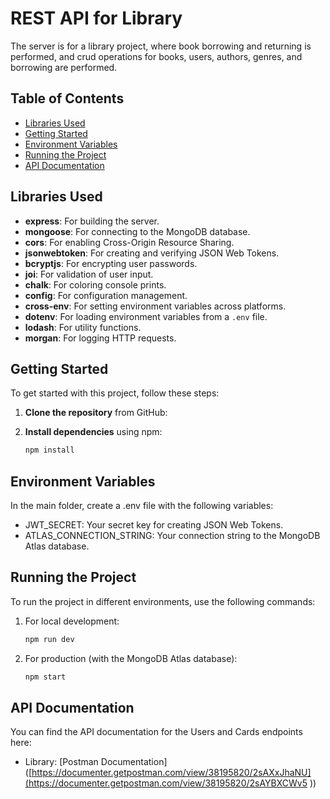 # REST API for Library

The server is for a library project, where book borrowing and returning is performed, and crud operations for books, users, authors, genres, and borrowing are performed.

## Table of Contents

- [Libraries Used](#libraries-used)
- [Getting Started](#getting-started)
- [Environment Variables](#environment-variables)
- [Running the Project](#running-the-project)
- [API Documentation](#api-documentation)

## Libraries Used
- **express**: For building the server.
-  **mongoose**: For connecting to the MongoDB database.
-  **cors**: For enabling Cross-Origin Resource Sharing.
-  **jsonwebtoken**: For creating and verifying JSON Web Tokens.
- **bcryptjs**: For encrypting user passwords.
-  **joi**: For validation of user input.
- **chalk**: For coloring console prints.
- **config**: For configuration management.
- **cross-env**: For setting environment variables across platforms.
- **dotenv**: For loading environment variables from a `.env` file.
- **lodash**: For utility functions.
- **morgan**: For logging HTTP requests.

## Getting Started

To get started with this project, follow these steps:

1. **Clone the repository** from GitHub:

2. **Install dependencies** using npm:
   ```bash
   npm install
   
## Environment Variables
In the main folder, create a .env file with the following variables:
- JWT_SECRET: Your secret key for creating JSON Web Tokens.
- ATLAS_CONNECTION_STRING: Your connection string to the MongoDB Atlas database.

## Running the Project
To run the project in different environments, use the following commands:
1. For local development:
   ```bash
   npm run dev
2. For production (with the MongoDB Atlas database):
   ```bash
   npm start    
## API Documentation
You can find the API documentation for the Users and Cards endpoints here:

- Library: [Postman Documentation]([https://documenter.getpostman.com/view/38195820/2sAXxJhaNU](https://documenter.getpostman.com/view/38195820/2sAYBXCWv5
))



